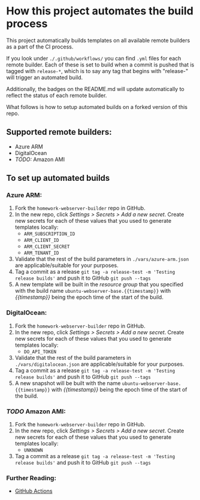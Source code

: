 # How this project automates the build process

This project automatically builds templates on all available remote builders as a part of the CI process.

If you look under `./.github/workflows/` you can find `.yml` files for each remote builder. Each of these is set to build when a commit is pushed that is tagged with `release-*`, which is to say any tag that begins with "release-" will trigger an automated build.

Additionally, the badges on the README.md will update automatically to reflect the status of each remote builder.

What follows is how to setup automated builds on a forked version of this repo.

## Supported remote builders:
* Azure ARM
* DigitalOcean
* _TODO:_ Amazon AMI

## To set up automated builds

### Azure ARM:
1. Fork the `homework-webserver-builder` repo in GitHub.
2. In the new repo, click _Settings > Secrets > Add a new secret_. Create new secrets for each of these values that you used to generate templates locally:
    * `ARM_SUBSCRIPTION_ID`
    * `ARM_CLIENT_ID`
    * `ARM_CLIENT_SECRET`
    * `ARM_TENANT_ID`
3. Validate that the rest of the build parameters in `./vars/azure-arm.json` are applicable/suitable for your purposes.
4. Tag a commit as a release `git tag -a release-test -m 'Testing release builds'` and push it to GitHub `git push --tags`
5. A new template will be built in the _resource group_ that you specified with the build name `ubuntu-webserver-base.{{timestamp}}` with _{{timestamp}}_ being the epoch time of the start of the build.

### DigitalOcean:
1. Fork the `homework-webserver-builder` repo in GitHub.
2. In the new repo, click _Settings > Secrets > Add a new secret_. Create new secrets for each of these values that you used to generate templates locally:
    * `DO_API_TOKEN`
3. Validate that the rest of the build parameters in `./vars/digitalocean.json` are applicable/suitable for your purposes.
3. Tag a commit as a release `git tag -a release-test -m 'Testing release builds'` and push it to GitHub `git push --tags`
5. A new snapshot will be built with the name `ubuntu-webserver-base.{{timestamp}}` with _{{timestamp}}_ being the epoch time of the start of the build.

### _TODO_ Amazon AMI:
1. Fork the `homework-webserver-builder` repo in GitHub.
2. In the new repo, click _Settings > Secrets > Add a new secret_. Create new secrets for each of these values that you used to generate templates locally:
    * `UNKNOWN`
3. Tag a commit as a release `git tag -a release-test -m 'Testing release builds'` and push it to GitHub `git push --tags`

### Further Reading:
* [GitHub Actions](https://github.com/features/actions)
